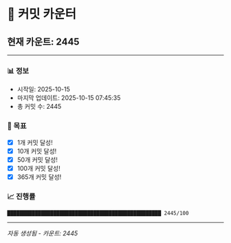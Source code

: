 # 🔢 커밋 카운터

## 현재 카운트: 2445

---

### 📊 정보
- 시작일: 2025-10-15
- 마지막 업데이트: 2025-10-15 07:45:35
- 총 커밋 수: 2445

### 🎯 목표
- [x] 1개 커밋 달성!
- [x] 10개 커밋 달성!
- [x] 50개 커밋 달성!
- [x] 100개 커밋 달성!
- [x] 365개 커밋 달성!

### 📈 진행률
```
██████████████████████████████████████████████████ 2445/100
```

---
*자동 생성됨 - 카운트: 2445*
